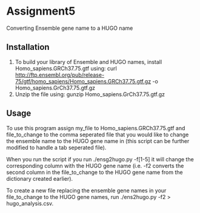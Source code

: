 # Assignment5
Converting Ensemble gene name to a HUGO name

## Installation
1) To build your library of Ensemble and HUGO names, install Homo_sapiens.GRCh37.75.gtf using: curl http://ftp.ensembl.org/pub/release-75/gtf/homo_sapiens/Homo_sapiens.GRCh37.75.gtf.gz -o Homo_sapiens.GrCh37.75.gtf.gz
2) Unzip the file using: gunzip Homo_sapiens.GrCh37.75.gtf.gz

## Usage
To use this program assign my_file to Homo_sapiens.GRCh37.75.gtf and file_to_change to the comma seperated file that you would like to change the ensemble name to the HUGO gene name in (this script can be further modified to handle a tab seperated file).

When you run the script if you run ./ensg2hugo.py -f[1-5] it will change the corresponding column with the HUGO gene name (i.e. -f2 converts the second column in the file_to_change to the HUGO gene name from the dictionary created earlier).

To create a new file replacing the ensemble gene names in your file_to_change to the HUGO gene names, run ./ens2hugo.py -f2 > hugo_analysis.csv.
